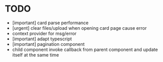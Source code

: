 # TODO
* [important] card parse performance
* [urgent] clear files/upload when opening card page cause error
* context provider for msg/error
* [important] adapt typescript
* [important] pagination component
* child component invoke callback from parent component and update itself at the same time
 